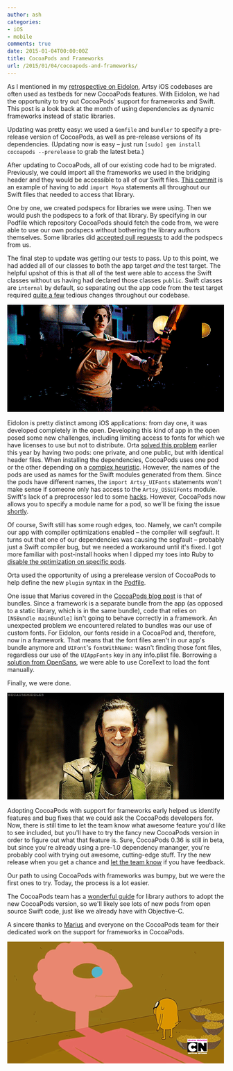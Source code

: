 ```yaml
---
author: ash
categories:
- iOS
- mobile
comments: true
date: 2015-01-04T00:00:00Z
title: CocoaPods and Frameworks
url: /2015/01/04/cocoapods-and-frameworks/
---
```


As I mentioned in my [retrospective on Eidolon](https://artsy.github.io/blog/2014/11/13/eidolon-retrospective/), Artsy iOS codebases are often used as testbeds for new CocoaPods features. With Eidolon, we had the opportunity to try out CocoaPods' support for frameworks and Swift. This post is a look back at the month of using dependencies as dynamic frameworks instead of static libraries.

<!--more-->

Updating was pretty easy: we used a `Gemfile` and `bundler` to specify a pre-release version of CocoaPods, as well as pre-release versions of its dependencies. (Updating now is easy – just run `[sudo] gem install cocoapods --prerelease` to grab the latest beta.)

After updating to CocoaPods, all of our existing code had to be migrated. Previously, we could import all the frameworks we used in the bridging header and they would be accessible to all of our Swift files. [This commit](https://github.com/orta/eidolon/commit/abc359c55d4322d21d88349fbd044bf5b5f04725) is an example of having to add `import Moya` statements all throughout our Swift files that needed to access that library.

One by one, we created podspecs for libraries we were using. Then we would push the podspecs to a fork of that library. By specifying in our Podfile which repository CocoaPods should fetch the code from, we were able to use our own podspecs without bothering the library authors themselves. Some libraries did [accepted pull requests](https://github.com/Quick/Quick/pull/197) to add the podspecs from us.

The final step to update was getting our tests to pass. Up to this point, we had added all of our classes to both the app target *and* the test target. The helpful upshot of this is that all of the test were able to access the Swift classes without us having had declared those classes `public`. Swift classes are `internal` by default, so separating out the app code from the test target required [quite a few](https://github.com/orta/eidolon/pull/4) tedious changes throughout our codebase.

![Level up.](/images/2015-01-04-cocoapods-and-frameworks/levelup.gif)

Eidolon is pretty distinct among iOS applications: from day one, it was developed completely in the open. Developing this kind of app in the open posed some new challenges, including limiting access to fonts for which we have licenses to use but not to distribute. Orta [solved this problem](http://artsy.github.io/blog/2014/06/20/artsys-first-closed-source-pod/) earlier this year by having two pods: one private, and one public, but with identical header files. When installing the dependencies, CocoaPods uses one pod or the other depending on a [complex heuristic](https://github.com/artsy/eidolon/blob/4ae52f166f2d1620f25a59f36e6a87915ba32705/Podfile#L31-L35). However, the names of the pods are used as names for the Swift modules generated from them. Since the pods have different names, the `import Artsy_UIFonts` statements won't make sense if someone only has access to the `Artsy_OSSUIFonts` module. Swift's lack of a preprocessor led to some [hacks](https://github.com/artsy/eidolon/commit/57aa66681727cfed11239f9b5a62bb59fee35f1a). However, CocoaPods now allows you to specify a module name for a pod, so we'll be fixing the issue [shortly](https://github.com/artsy/Artsy-OSSUIFonts/issues/1).

Of course, Swift still has some rough edges, too. Namely, we can't compile our app with compiler optimizations enabled – the compiler will segfault. It turns out that one of our dependencies was causing the segfault – probably just a Swift compiler bug, but we needed a workaround until it's fixed. I got more familiar with post-install hooks when I dipped my toes into Ruby to [disable the optimization on specific pods](https://github.com/ashfurrow/cocoapods-chillax-swift).

Orta used the opportunity of using a prerelease version of CocoaPods to help define the new `plugin` syntax in the [Podfile](https://github.com/artsy/eidolon/commit/cdc8dde011e98878a7dde646d0da75c34c8fd5a9#diff-4a25b996826623c4a3a4910f47f10c30).

One issue that Marius covered in the [CocoaPods blog post](http://blog.cocoapods.org/Pod-Authors-Guide-to-CocoaPods-Frameworks/) is that of bundles. Since a framework is a separate bundle from the app (as opposed to a static library, which is in the same bundle), code that relies on `[NSBundle mainBundle]` isn't going to behave correctly in a framework. An unexpected problem we encountered related to bundles was our use of custom fonts. For Eidolon, our fonts reside in a CocoaPod and, therefore, now in a framework. That means that the font files aren't in our app's bundle anymore and `UIFont`'s `fontWithName:` wasn't finding those font files, regardless our use of the `UIAppFonts` key in any info.plist file. Borrowing a [solution from OpenSans](https://github.com/CocoaPods-Fonts/OpenSans/blob/874e65bc21abe54284e195484d2259b2fe858680/UIFont%2BOpenSans.m#L18-L38), we were able to use CoreText to load the font manually.

Finally, we were done.

![Finally finished.](/images/2015-01-04-cocoapods-and-frameworks/success.gif)

Adopting CocoaPods with support for frameworks early helped us identify features and bug fixes that we could ask the CocoaPods developers for. Now, there is still time to let the team know what awesome feature you'd like to see included, but you'll have to try the fancy new CocoaPods version in order to figure out what that feature is. Sure, CocoaPods 0.36 is still in beta, but since you're already using a pre-1.0 dependency mananger, you're probably cool with trying out awesome, cutting-edge stuff. Try the new release when you get a chance and [let the team know](https://github.com/CocoaPods/CocoaPods/issues/new) if you have feedback.


Our path to using CocoaPods with frameworks was bumpy, but we were the first ones to try. Today, the process is a lot easier.

The CocoaPods team has a [wonderful guide](http://blog.cocoapods.org/Pod-Authors-Guide-to-CocoaPods-Frameworks/) for library authors to adopt the new CocoaPods version, so we'll likely see lots of new pods from open source Swift code, just like we already have with Objective-C.

A sincere thanks to [Marius](http://twitter.com/mrackwitz) and everyone on the CocoaPods team for their dedicated work on the support for frameworks in CocoaPods.

![Great work, team.](/images/2015-01-04-cocoapods-and-frameworks/highfive.gif)
